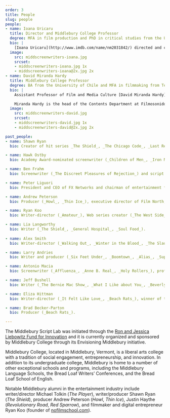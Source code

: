 ```yaml
---
order: 3
title: People
slug: people
people:
- name: Ioana Uricaru
  title: Director and Middlebury College Professor
  degree: MFA in film production and PhD in critical studies from the University of Southern California.
  bio: |
    [Ioana Uricaru](http://www.imdb.com/name/nm2031842/) directed and cowrote the feature _Lemonade_, which premiered in the official selection of the Berlin Film Festival in February 2018 and was selected in numerous other festivals (including in competition at the Tribeca Film Festival). She previously directed the short film _Stopover_ (2011 Official Selection, Sundance Film Festival) and codirected the omnibus feature _Tales from the Golden Age_ (2009 Official Selection, Cannes Film Festival). Uricaru was a fellow at the Sundance Screenwriting and Directing Labs and a resident of the Cannes Cinefondation. She is currently in development with the feature _Paperclip_ (recipient of the Sloan Sundance Commissioning Grant and the Berlin Prize). Uricaru is also a script consultant (_Beyond the Hills_, by Cristian Mungiu, Best Screenplay Award, Cannes Film Festival).
  image:
    src: middscreenwriters-ioana.jpg
    srcset:
    - middscreenwriters-ioana.jpg 1x
    - middscreenwriters-ioana@2x.jpg 2x
- name: David Miranda Hardy
  title: Middlebury College Professor
  degree: BA from the University of Chile and MFA in filmmaking from Temple University (as a Fulbright Scholar).
  bio: |
    Assistant Professor of Film and Media Culture [David Miranda Hardy](http://www.imdb.com/name/nm8687193/) is a Chilean filmmaker and sound designer with an MFA in film from Temple University in Philadelphia, where he resided for five years on a Fulbright Scholarship. He has taught sound for film, screenwriting, and directing in Chile, Cuba (EICTV), and the U.S.

    Miranda Hardy is the head of the Contents Department at Filmosonido Chile, where he was the showrunner for *Bala Loca* (*Stray Bullet*, 2016), a 10-episode miniseries broadcast by Turner-owned Chilevision. The show was nominated for Best Series at the Platino Awards 2017 and is now distributed by Netflix.
  image:
    src: middscreenwriters-david.jpg
    srcset:
    - middscreenwriters-david.jpg 1x
    - middscreenwriters-david@2x.jpg 2x

past_people:
- name: Shawn Ryan
  bio: Creator of hit series _The Shield_, _The Chicago Code_, _Last Resort_, _Timeless_; writer and executive producer (_The Unit_, _Lie to Me_, _S.W.A.T._).

- name: Hawk Ostby
  bio: Academy Award-nominated screenwriter (_Children of Men_, _Iron Man_, _Cowboys and Aliens_). 

- name: Ben Frahm
  bio: Screenwriter (_The Discreet Pleasures of Rejection_) and script consultant (_How to Train Your Dragon_), assistant professor of screenwriting at Syracuse University. Ben leads the Script Lab’s structure and pitching workshop. 

- name: Peter Liguori
  bio: President and CEO of FX Networks and chairman of entertainment for Fox (1998-2009). Producer of independent cult classic _Big Night_.

- name: Andrew Peterson
  bio: Producer (_Howl_, _Thin Ice_), executive director of Film North, director of programming at Provincetown Film Festival.

- name: Ryan Koo
  bio: Writer-director (_Amateur_), Web series creator (_The West Side_, Webby Award for Best Drama Series); founder of the filmmaking website No Film School.

- name: Lia Langworthy 
  bio: Writer (_The Shield_, _General Hospital_, _Soul Food_).
  
- name: Alex Smith
  bio: Writer-director (_Walking Out_, _Winter in the Blood_, _The Slaughter Rule_), script consultant, former creative director of the University of Texas Film Institute.

- name: Larry Andries
  bio: Writer and producer (_Six Feet Under_, _Boomtown_, _Alias_, _Supernatural_, HBO’s _The Pacific_, BET’s _Being Mary Jane_).

- name: Antonio Macia
  bio: Screenwriter (_Affluenza_, _Anne B. Real_, _Holy Rollers_), professor of screenwriting at the AFI Conservatory.

- name: Jeff Bushell
  bio: Writer (_The Bernie Mac Show_, _What I Like about You_, _Beverly Hills Chihuahua_).

- name: Eliza Hittman
  bio: Writer-director (_It Felt Like Love_, _Beach Rats_), winner of the Best Director Award at the Sundance Film Festival.

- name: Brad Becker-Parton
  bio: Producer (_Beach Rats_).

---
```


The Middlebury Script Lab was initiated through the [Ron and Jessica Liebowitz Fund for Innovation](http://www.middlebury.edu/about/fund-innovation) and it is currently organized and sponsored by Middlebury College through its Envisioning Middlebury initiative. 

Middlebury College, located in Middlebury, Vermont, is a liberal arts college with a tradition of social engagement, entrepreneurship, and innovation. In addition to its undergraduate college, Middlebury is home to a number of other exceptional schools and programs, including the Middlebury Language Schools, the Bread Loaf Writers’ Conferences, and the Bread Loaf School of English.

Notable Middlebury alumni in the entertainment industry include writer/director Michael Tolkin (*The Player*), writer/producer Shawn Ryan (*The Shield*), producer Andrew Peterson (*Howl*, *Thin Ice*), Justin Haythe (*Revolutionary Road*, *Red Sparrow*), and filmmaker and digital entrepreneur Ryan Koo (founder of [nofilmschool.com](http://nofilmschool.com)).

